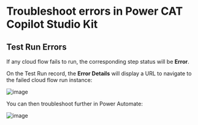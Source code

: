 # Troubleshoot errors in Power CAT Copilot Studio Kit

## Test Run Errors

If any cloud flow fails to run, the corresponding step status will be **Error**.

On the Test Run record, the **Error Details** will display a URL to navigate to the failed cloud flow run instance:

![image](https://github.com/microsoft/Powercat-Copilotstudio-Accelerator/assets/37898885/1603d127-bc28-4c81-9235-e6c486f36347)

You can then troubleshoot further in Power Automate:

![image](https://github.com/microsoft/Powercat-Copilotstudio-Accelerator/assets/37898885/13e7e8bf-318a-480f-8ef7-1f2c87d8c7ea)
